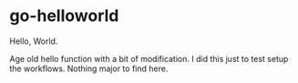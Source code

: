 # go-helloworld

Hello, World.

Age old hello function with a bit of modification. I did this just to test 
setup the workflows. Nothing major to find here.